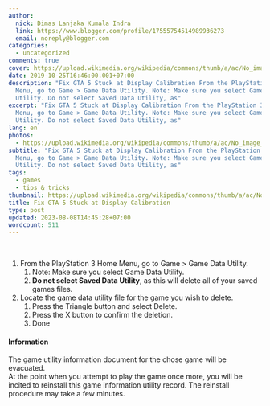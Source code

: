 ```yaml
---
author:
  nick: Dimas Lanjaka Kumala Indra
  link: https://www.blogger.com/profile/17555754514989936273
  email: noreply@blogger.com
categories:
  - uncategorized
comments: true
cover: https://upload.wikimedia.org/wikipedia/commons/thumb/a/ac/No_image_available.svg/2048px-No_image_available.svg.png
date: 2019-10-25T16:46:00.001+07:00
description: "Fix GTA 5 Stuck at Display Calibration From the PlayStation 3 Home
  Menu, go to Game > Game Data Utility. Note: Make sure you select Game Data
  Utility. Do not select Saved Data Utility, as"
excerpt: "Fix GTA 5 Stuck at Display Calibration From the PlayStation 3 Home
  Menu, go to Game > Game Data Utility. Note: Make sure you select Game Data
  Utility. Do not select Saved Data Utility, as"
lang: en
photos:
  - https://upload.wikimedia.org/wikipedia/commons/thumb/a/ac/No_image_available.svg/2048px-No_image_available.svg.png
subtitle: "Fix GTA 5 Stuck at Display Calibration From the PlayStation 3 Home
  Menu, go to Game > Game Data Utility. Note: Make sure you select Game Data
  Utility. Do not select Saved Data Utility, as"
tags:
  - games
  - tips & tricks
thumbnail: https://upload.wikimedia.org/wikipedia/commons/thumb/a/ac/No_image_available.svg/2048px-No_image_available.svg.png
title: Fix GTA 5 Stuck at Display Calibration
type: post
updated: 2023-08-08T14:45:28+07:00
wordcount: 511
---
```


<div>    <br></div><div>    <ol>        <li>            From the PlayStation 3 Home Menu, go to Game &gt; Game Data             Utility.             <ol>                <li>                    Note: Make sure you select Game Data Utility.                 </li>                <li>                    <b>Do not select Saved Data Utility</b>, as this will delete all                     of your saved games files.                 </li>            </ol>        </li>        <li>            Locate the game data utility file for the game you wish to delete.             <ol>                <li>                    Press the Triangle button and select Delete.                 </li>                <li>                    Press the X button to confirm the deletion.                 </li>                <li>Done                 </li>            </ol>        </li>    </ol></div> <h4>Information</h4>The game utility information document for the chose game will be evacuated.  <br>At the point when you attempt to play the game once more, you will be incited to reinstall this game information utility record. The reinstall procedure may take a few minutes.